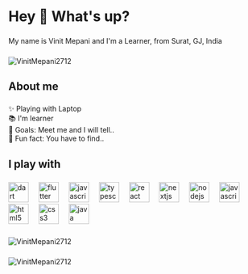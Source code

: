 <h1 align="left">Hey 👋 What's up?</h1>

###

<p align="left">My name is Vinit Mepani and I'm a Learner, from Surat, GJ, India </p>

###

<p align="left"> <img src="https://komarev.com/ghpvc/?username=VinitMepani2712&label=Profile%20views&color=0e75b6&style=flat" alt="VinitMepani2712" /> </p>

###

<h2 align="left">About me</h2>

###

<p align="left">✨ Playing with Laptop <br>📚 I'm learner <br>🎯 Goals: Meet me and I will tell.. <br>🎲 Fun fact: You have to find.. </p>

###

<h2 align="left">I play with </h2>

###

<div align="left">
  <img src="https://cdn.jsdelivr.net/gh/devicons/devicon/icons/dart/dart-original.svg" height="40" alt="dart logo"  />
  <img width="12" />
  <img src="https://cdn.jsdelivr.net/gh/devicons/devicon/icons/flutter/flutter-original.svg" height="40" alt="flutter logo"  />
  <img width="12" />
  <img src="https://cdn.jsdelivr.net/gh/devicons/devicon/icons/javascript/javascript-original.svg" height="40" alt="javascript logo"  />
  <img width="12" />
  <img src="https://cdn.jsdelivr.net/gh/devicons/devicon/icons/typescript/typescript-original.svg" height="40" alt="typescript logo"  />
  <img width="12" />
  <img src="https://cdn.jsdelivr.net/gh/devicons/devicon/icons/react/react-original.svg" height="40" alt="react logo"  />
  <img width="12" />
  <img src="https://cdn.jsdelivr.net/gh/devicons/devicon/icons/nextjs/nextjs-original.svg" height="40" alt="nextjs logo"  />
  <img width="12" />
  <img src="https://cdn.jsdelivr.net/gh/devicons/devicon/icons/nodejs/nodejs-original.svg" height="40" alt="nodejs logo"  />
  <img width="12" />
  <img src="https://cdn.jsdelivr.net/gh/devicons/devicon/icons/c/c-original.svg" height="40" alt="javascript logo"  />
  <img width="12" />
  <img src="https://cdn.jsdelivr.net/gh/devicons/devicon/icons/html5/html5-original.svg" height="40" alt="html5 logo"  />
  <img width="12" />
  <img src="https://cdn.jsdelivr.net/gh/devicons/devicon/icons/css3/css3-original.svg" height="40" alt="css3 logo"  />
  <img width="12" />
  <img src="https://cdn.jsdelivr.net/gh/devicons/devicon/icons/java/java-original.svg" height="40" alt="java logo"  />
  <img width="12" />

</div>

###

<p><img align="center" src="https://github-readme-stats.vercel.app/api/top-langs?username=VinitMepani2712&show_icons=true&locale=en&layout=compact" alt="VinitMepani2712" /></p>

###

<p><img align="center" src="https://github-readme-streak-stats.herokuapp.com/?user=VinitMepani2712&" alt="VinitMepani2712" /></p>
